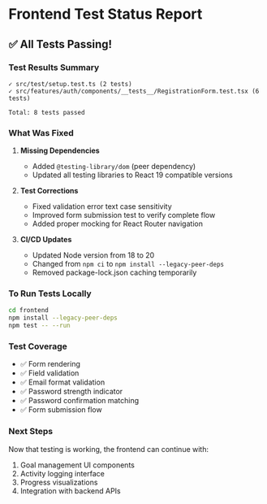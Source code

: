# Frontend Test Status Report

## ✅ All Tests Passing!

### Test Results Summary
```
✓ src/test/setup.test.ts (2 tests)
✓ src/features/auth/components/__tests__/RegistrationForm.test.tsx (6 tests)

Total: 8 tests passed
```

### What Was Fixed

1. **Missing Dependencies**
   - Added `@testing-library/dom` (peer dependency)
   - Updated all testing libraries to React 19 compatible versions

2. **Test Corrections**
   - Fixed validation error text case sensitivity
   - Improved form submission test to verify complete flow
   - Added proper mocking for React Router navigation

3. **CI/CD Updates**
   - Updated Node version from 18 to 20
   - Changed from `npm ci` to `npm install --legacy-peer-deps`
   - Removed package-lock.json caching temporarily

### To Run Tests Locally
```bash
cd frontend
npm install --legacy-peer-deps
npm test -- --run
```

### Test Coverage
- ✅ Form rendering
- ✅ Field validation
- ✅ Email format validation
- ✅ Password strength indicator
- ✅ Password confirmation matching
- ✅ Form submission flow

### Next Steps
Now that testing is working, the frontend can continue with:
1. Goal management UI components
2. Activity logging interface
3. Progress visualizations
4. Integration with backend APIs
